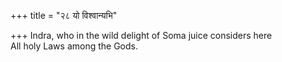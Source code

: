 +++
title = "२८ यो विश्वान्यभि"

+++
Indra, who in the wild delight of Soma juice considers here  
     All holy Laws among the Gods.
